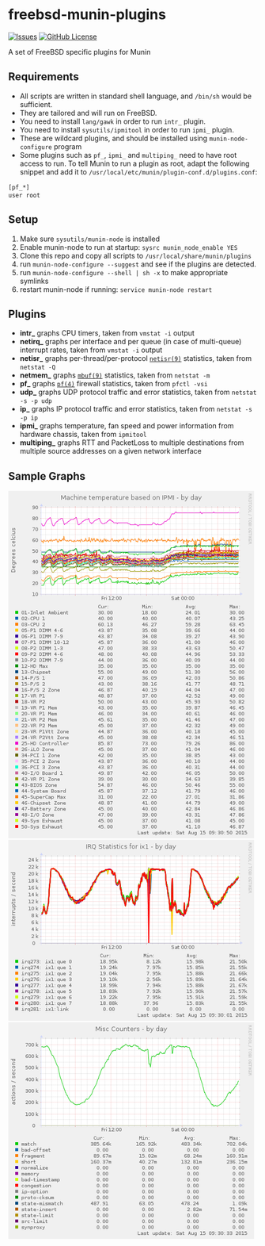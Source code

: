 # freebsd-munin-plugins
[![Issues](https://img.shields.io/github/issues/farrokhi/freebsd-munin-plugins.svg)](https://github.com/farrokhi/freebsd-munin-plugins/issues)
[![GitHub License](https://img.shields.io/github/license/farrokhi/freebsd-munin-plugins.svg)](https://github.com/farrokhi/freebsd-munin-plugins/blob/master/LICENSE)


A set of FreeBSD specific plugins for Munin

## Requirements
- All scripts are written in standard shell language, and `/bin/sh` would be sufficient.
- They are tailored and will run on FreeBSD.
- You need to install `lang/gawk` in order to run `intr_` plugin.
- You need to install `sysutils/ipmitool` in order to run `ipmi_` plugin.
- These are wildcard plugins, and should be installed using `munin-node-configure` program
- Some plugins such as `pf_`, `ipmi_` and `multiping_` need to have root access to run. To tell Munin to run a plugin as root, adapt the following snippet and add it to `/usr/local/etc/munin/plugin-conf.d/plugins.conf`:
```
[pf_*]
user root
```

## Setup
1. Make sure `sysutils/munin-node` is installed
2. Enable munin-node to run at startup: `sysrc munin_node_enable YES`
2. Clone this repo and copy all scripts to `/usr/local/share/munin/plugins`
3. run `munin-node-configure --suggest` and see if the plugins are detected.
4. run `munin-node-configure --shell | sh -x` to make appropriate symlinks
5. restart munin-node if running: `service munin-node restart`

## Plugins

- **intr_** graphs CPU timers, taken from `vmstat -i` output
- **netirq_** graphs per interface and per queue (in case of multi-queue) interrupt rates, taken from `vmstat -i` output
- **netisr_** graphs per-thread/per-protocol [`netisr(9)`](https://www.freebsd.org/cgi/man.cgi?format=html&query=netisr%289%29) statistics, taken from `netstat -Q`
- **netmem_** graphs [`mbuf(9)`](https://www.freebsd.org/cgi/man.cgi?format=html&query=mbuf%289%29) statistics, taken from `netstat -m`
- **pf_** graphs [`pf(4)`](https://www.freebsd.org/cgi/man.cgi?query=pf&sektion=4&apropos=0) firewall statistics, taken from `pfctl -vsi`
- **udp_** graphs UDP protocol traffic and error statistics, taken from `netstat -s -p udp`
- **ip_** graphs IP protocol traffic and error statistics, taken from `netstat -s -p ip`
- **ipmi_** graphs temperature, fan speed and power information from hardware chassis, taken from `ipmitool`
- **multiping_** graphs RTT and PacketLoss to multiple destinations from multiple source addresses on a given network interface

## Sample Graphs
![IPMI Temperature](screenshots/ipmi_temp-day.png "Temperature from ipmi_ plugin")
![NIC IRQ Per Queue](screenshots/netirq_ix1-day.png "Per Interface/Queue IRQ graph")
![PF Misc Counters](screenshots/pf_counters-day.png "PF Misc Counters")
